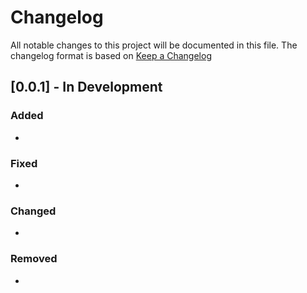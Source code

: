 # Changelog

All notable changes to this project will be documented in this file.
The changelog format is based on [Keep a Changelog](https://keepachangelog.com/en/1.0.0/)

## [0.0.1] - In Development

### Added

-

### Fixed

-

### Changed

-

### Removed

-
